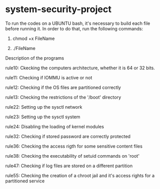# system-security-project

To run the codes on a UBUNTU bash, it's necessary to build each file before running it. In order to do that, run the following commands:

1) chmod +x FileName

2) ./FileName

Description of the programs

rule10: Ckecking the computers architecture, whether it is 64 or 32 bits.

rule11: Checking if IOMMU is active or not

rule12: Checking if the OS files are partitioned correctly

rule13: Checking the restrictions of the '/boot' directory

rule22: Setting up the sysctl network

rule23: Setting up the sysctl system

rule24: Disabling the loading of kernel modules

rule32: Checking if stored password are correctly protected

rule36: Checking the access rigth for some sensitive content files

rule38: Checking the executability of setuid commands on 'root'

rule47: Checking if log files are stored on a different partition

rule55: Checking the creation of a chroot jail and it's access rights for a partitioned service
